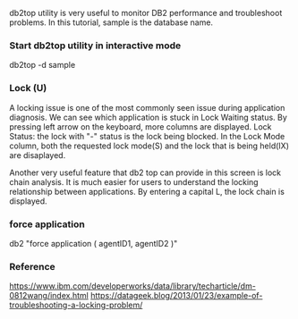 db2top utility is very useful to monitor DB2 performance and troubleshoot problems. 
In this tutorial, sample is the database name.

### Start db2top utility in interactive mode
  db2top -d sample
### Lock (U)
  A locking issue is one of the most commonly seen issue during application diagnosis.
  We can see which application is stuck in Lock Waiting status.
  By pressing left arrow on the keyboard, more columns are displayed. 
  Lock Status: the lock with "-" status is the lock being blocked.
  In the Lock Mode column, both the requested lock mode(S) and the lock that is being held(IX) are disaplayed.
  
  Another very useful feature that db2 top can provide in this screen is lock chain analysis. It is much easier for users to understand the locking relationship between applications.
  By entering a capital L, the lock chain is displayed.
  
### force application
  db2 "force application ( agentID1, agentID2 )"
  
### Reference
    
  https://www.ibm.com/developerworks/data/library/techarticle/dm-0812wang/index.html
  https://datageek.blog/2013/01/23/example-of-troubleshooting-a-locking-problem/
